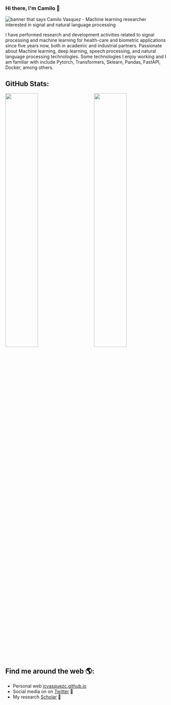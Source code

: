 ### Hi there, I'm Camilo 👋

<img src="https://raw.githubusercontent.com/jcvasquezc/jcvasquezc/master/banner.png" alt="banner that says Camilo Vasquez - Machine learning researcher interested in signal and natural language processing">

I have performed research and development activities related to signal processing and machine learning for health-care and biometric applications since five years now, both in academic and industrial partners. Passionate about Machine learning, deep learning, speech processing, and natural language processing technologies. Some technologies I enjoy working and I am familiar with include Pytorch, Transformers, Sklearn, Pandas, FastAPI, Docker, among others.

## GitHub Stats:

<img  src="https://github-readme-stats.vercel.app/api?username=jcvasquezc&show_icons=true&hide_border=true&theme=tokyonight" width="45%" align="right" >
<img  src="https://github-readme-streak-stats.herokuapp.com/?user=jcvasquezc&hide_border=true&theme=tokyonight" width="45%" >
<br />


## Find me around the web 🌎: 
- Personal web <a href="https://jcvasquezc.github.io">jcvasquezc.github.io</a>
- Social media on on <a href="https://twitter.com/jcvasquezc1"> Twitter</a> 🏓
- My research <a href="https://scholar.google.es/citations?user=bgWhMokAAAAJ&hl=es/">Scholar</a> 💼
